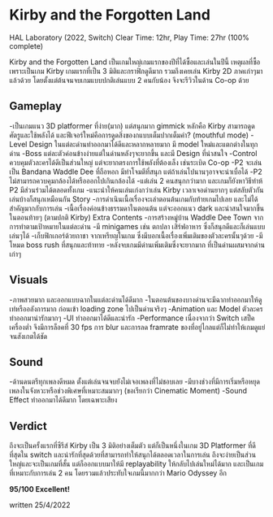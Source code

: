 # Kirby and the Forgotten Land
HAL Laboratory (2022, Switch)
Clear Time: 12hr, Play Time: 27hr (100% complete)

Kirby and the Forgotten Land เป็นเกมใหญ่เกมแรกของปีที่ได้ซื้อและเล่นในปีนี้ เหตุผลที่ซื้อเพราะเป็นเกม Kirby เกมแรกที่เป็น 3 มิติและกราฟิกดูดีมาก รวมถึงเคยเล่น Kirby 2D ภาคเก่าๆมาแล้วด้วย  โดยตั้งแต่ต้นจนจบเกมแบบปกติเล่นแบบ 2 คนกับน้อง จึงจะรีวิวในด้าน Co-op ด้วย

## Gameplay
-เป็นเกมแนว 3D platformer ที่ง่าย(มาก) แต่สนุกมาก gimmick หลักคือ Kirby สามารถดูดศัตรูและใช้พลังได้
และฟีเจอร์ใหม่คือการดูดสิ่งของกแบบเต็มปากเต็มคำ? (mouthful mode)
-Level Design ในแต่ละด่านทำออกมาได้ดีและหลากหลายมาก มี model ใหม่และแตกต่างในทุกด่าน
-Boss แต่ละตัวค่อนข้างง่ายแต่ในด่านหลังๆจะยากขึ้น และมี Design ที่น่าสนใจ
-Control ควบคุมตัวละครได้ดีเป็นส่วนใหญ่ แต่จะยากตรงการใช้พลังที่ต้องเล็ง เช่นระเบิด
Co-op
-P2 จะเล่นเป็น Bandana Waddle Dee ที่ถือหอก มีท่าโจมตีที่สนุก แต่ถ้าเล่นไปนานๆอาจจะน่าเบื่อได้
-P2 ไม่สามารถควบคุมกล้องได้หรือออกไปเกินกล้องได้
-แต่เล่น 2 คนสนุกกว่ามาก และเกมก็ยังหาวิธีทำห้ P2 มีส่วนร่วมได้ตลอดทั้งเกม
-แนะนำให้คนเล่นเก่งกว่าเล่น Kirby เวลาเจอด่านยากๆ แต่สลับตัวกันเล่นบ้างก็สนุกเหมือนกัน
Story
-การดำเนินเนื้อเรื่องจะเล่าตอนต้นเกมกับท้ายเกมไปเลย และไม่ได้สำคัญมากกับการเล่น
-เนื้อเรื่องค่อนข้างธรรมดาในตอนต้น แต่จะออกแนว dark และน่าสนใจมากขึ้น ในตอนท้ายๆ (ตามปกติ Kirby)
Extra Contents
-การสร้างหมู่บ้าน Waddle Dee Town จากการทำตามเป้าหมายในแต่ละด่าน
-มี minigames เช่น ตกปลา เสิร์ฟอาหาร ซึ่งก็สนุกดีและก็เล่นแบบเล่นๆได้
-เก็บฟิกเกอร์ด้วยกาชา จากเหรียญในเกม ซึ่งมีบอกเนื้อเรื่องเพิ่มเติมของตัวละครนั้นๆด้วย
-มีโหมด boss rush ที่สนุกและท้าทาย
-หลังจบเกมมีด่านเพิ่มเติมซึ่งจะยากมาก ที่เป็นด่านผสมจากด่านเก่าๆ

## Visuals
-ภาพสวยมาก และออกแบบฉากในแต่ละด่านได้ดีมาก
-ในตอนต้นของบางด่านจะมีฉากทำออกมาให้ดูเท่หรืออลังการมาก ก่อนเข้า loading zone ไปเป็นด่านจริงๆ
-Animation และ Model ตัวละครทำออกมาน่ารักมากๆ
-UI ทำออกมาได้ดีและน่ารัก
-Performance เนื่องจากว่า Switch เสป็คเครื่องต่ำ จึงมีการล็อคที่ 30 fps การ blur และการลด framrate ของที่อยู่ไกลแต่ก็ไม่ทำให้เกมดูแย่จนสังเกตได้ชัด

## Sound
-ด้านดนตรีทุกเพลงดีหมด ตั้งแต่เล่นจนจบยังไม่เจอเพลงที่ไม่ชอบเลย
-มีบางช่วงที่มีการเริ่มหรือหยุดเพลงในจังหวะหรือช่วงพิเศษที่เหมาะสมมากๆ (ขอเรียกว่า Cinematic Moment)
-Sound Effect ทำออกมาได้ดีมาก โดยเฉพาะเสียง

## Verdict
ถึงจะเป็นครั้งแรกที่ซีรีส์ Kirby เป็น 3 มิติอย่างเต็มตัว แต่ก็เป็นหนึ่งในเกม 3D Platformer ที่ดีที่สุดใน switch และน่ารักที่สุดด้วยที่สามารถทำให้สนุกได้ตลอดเวลาในการเล่น ถึงจะง่ายเป็นส่วนใหญ่และจะเป็นเกมที่สั้น แต่ก็ออกแบบมาให้มี replayability ให้กลับไปเล่นใหม่ได้มาก และเป็นเกมที่เหมาะกับการเล่น 2 คน โดยรวมแล้วประทับใจเกมนี้มากกว่า Mario Odyssey อีก

<b>95/100 Excellent!</b>

written 25/4/2022